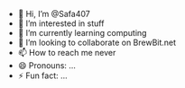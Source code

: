 - 👋 Hi, I’m @Safa407
- 👀 I’m interested in stuff
- 🌱 I’m currently learning computing
- 💞️ I’m looking to collaborate on BrewBit.net
- 📫 How to reach me never
- 😄 Pronouns: ...
- ⚡ Fun fact: ...

<!---
Safa407/Safa407 is a ✨ special ✨ repository because its `README.md` (this file) appears on your GitHub profile.
You can click the Preview link to take a look at your changes.
--->
